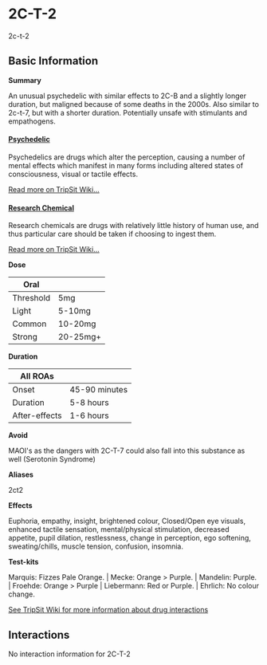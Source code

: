 # 2C-T-2

2c-t-2

## Basic Information

**Summary**

An unusual psychedelic with similar effects to 2C-B and a slightly longer duration, but maligned because of some deaths in the 2000s. Also similar to 2c-t-7, but with a shorter duration. Potentially unsafe with stimulants and empathogens.

#### [Psychedelic](/category/psychedelic)

Psychedelics are drugs which alter the perception, causing a number of mental effects which manifest in many forms including altered states of consciousness, visual or tactile effects.

[Read more on TripSit Wiki...](#{category.wiki})

#### [Research Chemical](/category/research-chemical)

Research chemicals are drugs with relatively little history of human use, and thus particular care should be taken if choosing to ingest them.

[Read more on TripSit Wiki...](#{category.wiki})

**Dose**

| Oral      |          |
| --------- | -------- |
| Threshold | 5mg      |
| Light     | 5-10mg   |
| Common    | 10-20mg  |
| Strong    | 20-25mg+ |

**Duration**

| All ROAs      |               |
| ------------- | ------------- |
| Onset         | 45-90 minutes |
| Duration      | 5-8 hours     |
| After-effects | 1-6 hours     |

**Avoid**

MAOI's as the dangers with 2C-T-7 could also fall into this substance as well (Serotonin Syndrome)

**Aliases**

2ct2  

**Effects**

Euphoria, empathy, insight, brightened colour, Closed/Open eye visuals, enhanced tactile sensation, mental/physical stimulation, decreased appetite, pupil dilation, restlessness, change in perception, ego softening, sweating/chills, muscle tension, confusion, insomnia.

**Test-kits**

Marquis: Fizzes Pale Orange. | Mecke: Orange > Purple. | Mandelin: Purple. | Froehde: Orange > Purple | Liebermann: Red or Purple. | Ehrlich: No colour change.

[See TripSit Wiki for more information about drug interactions](http://combo.tripsit.me/)

## Interactions

No interaction information for 2C-T-2